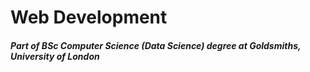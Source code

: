 # Web Development

##### Part of BSc Computer Science (Data Science) degree at Goldsmiths, University of London
